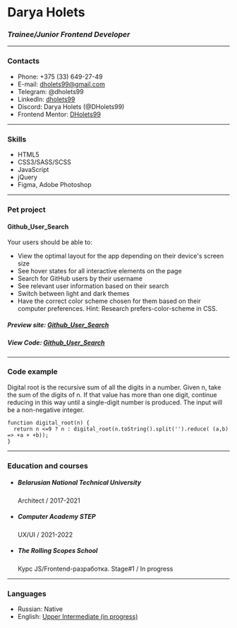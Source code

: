 # Darya Holets
### *Trainee/Junior Frontend Developer*

---

### Contacts
 * Phone: +375 (33) 649-27-49
 * E-mail: dholets99@gmail.com
 * Telegram: @dholets99
 * LinkedIn: [dholets99](www.linkedin.com/in/dholets99)
 * Discord: Darya Holets (@DHolets99)
 * Frontend Mentor: [DHolets99](https://www.frontendmentor.io/profile/DHolets99)
 
 ---
 
### Skills
* HTML5
* CSS3/SASS/SCSS
* JavaScript
* jQuery
* Figma, Adobe Photoshop

---

### Pet project
#### Github_User_Search

Your users should be able to:

* View the optimal layout for the app depending on their device's screen size
* See hover states for all interactive elements on the page
* Search for GitHub users by their username
* See relevant user information based on their search
* Switch between light and dark themes
* Have the correct color scheme chosen for them based on their computer preferences. Hint: Research prefers-color-scheme in CSS.

##### Preview site: [Github_User_Search](https://dholets99.github.io/Github_User_Search/)
##### View Code: [Github_User_Search](https://github.com/DHolets99/Github_User_Search)

---

### Code example
Digital root is the recursive sum of all the digits in a number.
Given n, take the sum of the digits of n. If that value has more than one digit, continue reducing in this way until a single-digit number is produced. The input will be a non-negative integer.

```
function digital_root(n) {
  return n <=9 ? n : digital_root(n.toString().split('').reduce( (a,b) => +a + +b));
}
```

---

### Education and courses
* ##### Belarusian National Technical University
  Architect /
  2017-2021

* ##### Computer Academy STEP
  UX/UI /
  2021-2022
  
* ##### The Rolling Scopes School 
  Курс JS/Frontend-разработка. Stage#1 / 
  In progress

---

### Languages
* Russian: Native
* English: [Upper Intermediate (in progress)](https://www.efset.org/cert/t7AiAX)
